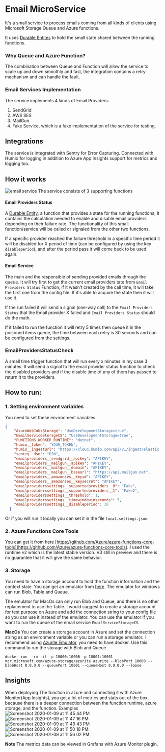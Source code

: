 # Email MicroService
It's a small service to process emails coming from all kinds of clients using Microsoft Storage Queue and Azure functions. 

It uses [Durable Entites](https://docs.microsoft.com/en-us/azure/azure-functions/durable/durable-functions-entities) to hold the small state shared between the running functions.

### Why Queue and Azure Function?
The combination between Queue and Function will allow the service to scale up and down smoothly and fast, the integration contains a retry mechanism and can handle the fault.

### Email Services Implementation
The service implements 4 kinds of Email Providers:
1. SendGrid
2. AWS SES
3. MailGun
4. Fake Service, which is a fake implementation of the service for testing.

## Integrations
The service is integrated with Sentry for Error Capturing. Connected with Humio for logging in addition to Azure App Insights support for metrics and logging too.

## How it works
![email service](https://user-images.githubusercontent.com/10447926/72226443-95eba580-3591-11ea-8c38-29f1ed8763bf.png)
The service consists of 3 supporting functions 
#### Email Providers Status
A [Durable Entity](https://docs.microsoft.com/en-us/azure/azure-functions/durable/durable-functions-entities), a function that provides a state for the running functions, it contains the calculation needed to enable and disable email providers depending on their failure rate.
The functionality of this small function/service will be called or signaled from the other two functions.

If a specific provider reached the failure threshold in a specific time period it will be disabled for X period of time (can be configured by using the key `disableperiod`), and after the period pass it will come back to be used again.
#### Email Service
The main and the responsible of sending provided emails through the queue. It will try first to get the current email providers tate from `Email Providers Status` Function, if it wasn't created by the call time, it will take the first one from the config file. If it's able to acquire the state then it will use it.

If the run failed it will send a signal (one-way call) to the `Email Providers Status` that the Email provider X failed and `Email Providers Status` should do the math.

If it failed to run the function it will retry 5 times then queue it in the poisoned items queue, the time between each retry is 30 seconds and can be configured from the settings.

### EmailProvidersStatusCheck
A small time trigger function that will run every x minutes in my case 3 minutes. It will send a signal to the email provider status function to check the disabled providers and if the disable time of any of them has passed to return it to the providers.



## How to run:
### 1. Setting environment variables
You need to set these environment variables

```json
{
    "AzureWebJobsStorage": "UseDevelopmentStorage=true",
    "EmailServiceStorageCS": "UseDevelopmentStorage=true",
    "FUNCTIONS_WORKER_RUNTIME": "dotnet",
    "humio__token": "YOUR_TOKEN",
    "humio__ingesturl": "https://cloud.humio.com/api/v1/ingest/elastic-bulk",
    "sentry__dsn": "DSN",
    "emailproviders__sendgrid__apikey": "APIKEY",
    "emailproviders__mailgun__apikey": "APIKEY",
    "emailproviders__mailgun__domain": "APIKEY",
    "emailproviders__mailgun__baseurl": "https://api.mailgun.net",
    "emailproviders__amazonses__keyid": "APIKEY",
    "emailproviders__amazonses__keysecret": "APIKEY",
    "emailproviderssettings__supportedproviders__0": "Fake",
    "emailproviderssettings__supportedproviders__1": "Fake2",
    "emailproviderssettings__threshold": 1,
    "emailproviderssettings__timewindowinseconds": 5,
    "emailproviderssettings__disableperiod": 30
  }
```
Or if you will run it locally you can set it in the file `local.settings.json`.


### 2. Azure Functions Core Tools
You can get it from here [https://github.com/Azure/azure-functions-core-tools](https://github.com/Azure/azure-functions-core-tools). 
I used the runtime v2 which is the latest stable version. V3 still in preview and there is no guarantee that it will give the same behavior.


### 3. Storage 
You need to have a storage account to hold the function information and the context state. You can get an emulator from [here](https://docs.microsoft.com/en-us/azure/storage/common/storage-use-emulator).
The emulator for windows can run Blob, Table and Queue.

The emulator for MacOs can only run Blob and Queue, and there is no other replacement to use the Table. I would suggest to create a storage account for test purpose on Azure and add the connection string to your config file so you can use it instead of the emulator.
You can use the emulator if you want to run the queue of the email service `EmailServiceStorageCS`.

**MacOs** You can create a storage account in Azure and set the connection string as an environment variable or you can run a storage emulator.
I recommend using [Azurite Emulator](https://github.com/Azure/Azurite), you need to have docker.
Use this command to run the storage with Blob and Queue
```shell
docker run --rm -it -p 10000:10000 -p 10001:10001 mcr.microsoft.com/azure-storage/azurite azurite --blobPort 10000 --blobHost 0.0.0.0 --queuePort 10001 --queueHost 0.0.0.0 --loose
```




## Insights 
When deploying The function in azure and connecting it with Azure Monitor(App Insights), you get a lot of metrics and stats out of the box, because there is a deeper connection between the function runtime, azure storage, and the function.
Examples
![Screenshot 2020-01-09 at 11 45 44 PM](https://user-images.githubusercontent.com/10447926/72111139-38a9e700-333a-11ea-900b-74357e51b42d.png)
![Screenshot 2020-01-09 at 11 47 16 PM](https://user-images.githubusercontent.com/10447926/72111550-65123300-333b-11ea-92ce-09318661ce54.png)
![Screenshot 2020-01-09 at 11 49 43 PM](https://user-images.githubusercontent.com/10447926/72111551-65123300-333b-11ea-9f02-5130e37d5b9a.png)
![Screenshot 2020-01-09 at 11 50 18 PM](https://user-images.githubusercontent.com/10447926/72111552-65aac980-333b-11ea-8c96-ce8e066af672.png)
![Screenshot 2020-01-09 at 11 56 02 PM](https://user-images.githubusercontent.com/10447926/72111612-9e4aa300-333b-11ea-846e-45edde2da58b.png)

**Note**
The metrics data can be viewed in Grafana with Azure Monitor plugin.
